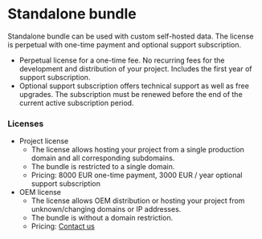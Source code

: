 # Standalone bundle

Standalone bundle can be used with custom self-hosted data. The license is perpetual with one-time payment and optional support subscription.

* Perpetual license for a one-time fee. No recurring fees for the development and distribution of your project. Includes the first year of support subscription.
* Optional support subscription offers technical support as well as free upgrades. The subscription must be renewed before the end of the current active subscription period.

### Licenses

* Project license
  * The license allows hosting your project from a single production domain and all corresponding subdomains.
  * The bundle is restricted to a single domain.
  * Pricing: 8000 EUR one-time payment, 3000 EUR / year optional support subscription
* OEM license
  * The license allows OEM distribution or hosting your project from unknown/changing domains or IP addresses.
  * The bundle is without a domain restriction.
  * Pricing: [Contact us](https://weatherlayers.com)
